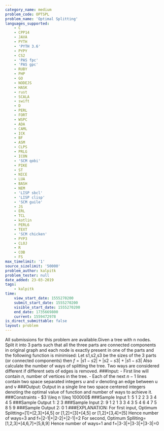 ```yaml
---
category_name: medium
problem_code: OPTSPL
problem_name: 'Optimal Splitting'
languages_supported:
    - C
    - CPP14
    - JAVA
    - PYTH
    - 'PYTH 3.6'
    - PYPY
    - CS2
    - 'PAS fpc'
    - 'PAS gpc'
    - RUBY
    - PHP
    - GO
    - NODEJS
    - HASK
    - rust
    - SCALA
    - swift
    - D
    - PERL
    - FORT
    - WSPC
    - ADA
    - CAML
    - ICK
    - BF
    - ASM
    - CLPS
    - PRLG
    - ICON
    - 'SCM qobi'
    - PIKE
    - ST
    - NICE
    - LUA
    - BASH
    - NEM
    - 'LISP sbcl'
    - 'LISP clisp'
    - 'SCM guile'
    - JS
    - ERL
    - TCL
    - kotlin
    - PERL6
    - TEXT
    - 'SCM chicken'
    - PYP3
    - CLOJ
    - R
    - COB
    - FS
max_timelimit: '1'
source_sizelimit: '50000'
problem_author: kalpitk
problem_tester: null
date_added: 23-03-2019
tags:
    - kalpitk
time:
    view_start_date: 1555270200
    submit_start_date: 1555270200
    visible_start_date: 1555270200
    end_date: 1735669800
    current: 1559472978
is_direct_submittable: false
layout: problem
---
```

All submissions for this problem are available.Given a tree with n nodes. Split it into 3 parts such that all the three parts are connected components in original graph and each node is exactly present in one of the parts and the following function is minimised: Let s1,s2,s3 be the sizes of the 3 parts (or connected components) then $f=|s1-s2|+|s2-s3|+|s1-s3|$ Also calculate the number of ways of splitting the tree. Two ways are considered different if different sets of edges is removed. ###Input: - First line will contain $n$, number of vertices in the tree. - Each of the next $n-1$ lines contain two space separated integers $u$ and $v$ denoting an edge between u and v ###Output: Output in a single line two space centered integers denoting the optimal value of function and number of ways to achieve it. ###Constraints - $3 \\leq n \\leq 100000$ ###Sample Input 1: 5 1 2 2 3 3 4 4 5 ###Sample Output 1: 2 3 ###Sample Input 2: 9 1 2 1 3 3 4 3 5 4 6 4 7 5 8 5 9 ###Sample Output 2: 0 1 ###EXPLANATION: For first input, Optimum Splitting=\[1\]+\[2,3\]+\[4,5\] or \[1,2\]+\[3\]+\[4,5\] or \[1,2\]+\[3,4\]+\[5\] Hence number of ways=3 and f=|2-1|+|2-2|+|2-1|=2 For second, Optimum Splliting=\[1,2,3\]+\[4,6,7\]+\[5,8,9\] Hence number of ways=1 and f=|3-3|+|3-3|+|3-3|=0
